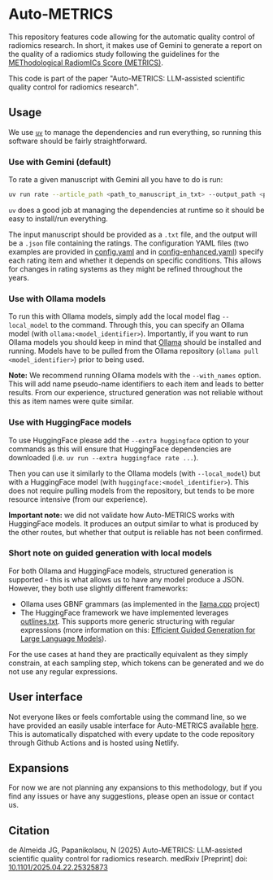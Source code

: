 # Auto-METRICS

This repository features code allowing for the automatic quality control of radiomics research. In short, it makes use of Gemini to generate a report on the quality of a radiomics study following the guidelines for the [METhodological RadiomICs Score (METRICS)](https://insightsimaging.springeropen.com/articles/10.1186/s13244-023-01572-w).

This code is part of the paper "Auto-METRICS: LLM-assisted scientific quality control for radiomics research".

## Usage

We use [`uv`](https://docs.astral.sh/uv/) to manage the dependencies and run everything, so running this software should be fairly straightforward. 

### Use with Gemini (default)

To rate a given manuscript with Gemini all you have to do is run:

```bash
uv run rate --article_path <path_to_manuscript_in_txt> --output_path <path_to_output_json> --config_path <path_to_config_yaml>
```

`uv` does a good job at managing the dependencies at runtime so it should be easy to install/run everything.

The input manuscript should be provided as a `.txt` file, and the output will be a `.json` file containing the ratings. The configuration YAML files (two examples are provided in [config.yaml](https://github.com/josegcpa/auto-metrics/blob/main/config.yaml) and in [config-enhanced.yaml](https://github.com/josegcpa/auto-metrics/blob/main/config-enhanced.yaml)) specify each rating item and whether it depends on specific conditions. This allows for changes in rating systems as they might be refined throughout the years.

### Use with Ollama models

To run this with Ollama models, simply add the local model flag `--local_model` to the command. Through this, you can specify an Ollama model (with `ollama:<model_identifier>`). Importantly, if you want to run Ollama models you should keep in mind that [Ollama](https://ollama.com/) should be installed and running. Models have to be pulled from the Ollama repository (`ollama pull <model_identifier>`) prior to being used. 

**Note:** We recommend running Ollama models with the `--with_names` option. This will add name pseudo-name identifiers to each item and leads to better results. From our experience, structured generation was not reliable without this as item names were quite similar.

### Use with HuggingFace models

To use HuggingFace please add the `--extra huggingface` option to your commands as this will ensure that HuggingFace dependencies are downloaded (i.e. `uv run --extra huggingface rate ...`).

Then you can use it similarly to the Ollama models (with `--local_model`) but with a HuggingFace model (with `huggingface:<model_identifier>`). This does not require pulling models from the repository, but tends to be more resource intensive (from our experience).

**Important note:** we did not validate how Auto-METRICS works with HuggingFace models. It produces an output similar to what is produced by the other routes, but whether that output is reliable has not been confirmed.

### Short note on guided generation with local models

For both Ollama and HuggingFace models, structured generation is supported - this is what allows us to have any model produce a JSON. However, they both use slightly different frameworks: 

- Ollama uses GBNF grammars (as implemented in the [llama.cpp](https://github.com/ggml-org/llama.cpp) project)
- The HuggingFace framework we have implemented leverages [outlines.txt](https://github.com/dottxt-ai/outlines). This supports more generic structuring with regular expressions (more information on this: [Efficient Guided Generation for Large Language Models](https://arxiv.org/pdf/2307.09702)). 

For the use cases at hand they are practically equivalent as they simply constrain, at each sampling step, which tokens can be generated and we do not use any regular expressions.

## User interface

Not everyone likes or feels comfortable using the command line, so we have provided an easily usable interface for Auto-METRICS available [here](https://autometrics.josegcpa.net/). This is automatically dispatched with every update to the code repository through Github Actions and is hosted using Netlify.

## Expansions

For now we are not planning any expansions to this methodology, but if you find any issues or have any suggestions, please open an issue or contact us.

## Citation

de Almeida JG, Papanikolaou, N (2025) Auto-METRICS: LLM-assisted scientific quality control for radiomics research. medRxiv [Preprint] doi: [10.1101/2025.04.22.25325873](https://www.medrxiv.org/content/10.1101/2025.04.22.25325873v1)